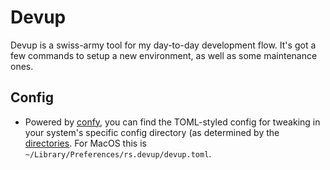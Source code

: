 # Devup #

Devup is a swiss-army tool for my day-to-day development flow. It's got a few commands to setup a new environment, as well as some maintenance ones.

## Config ##

- Powered by [confy](https://github.com/rust-cli/confy), you can find the TOML-styled config for tweaking in your system's specific config directory (as determined by the [directories](https://crates.io/crates/directories). For MacOS this is `~/Library/Preferences/rs.devup/devup.toml`.
